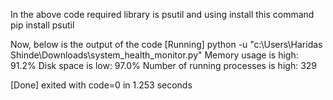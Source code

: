 In the above code required library is psutil and using install this command pip install psutil


Now,
below is the output of the code
[Running] python -u "c:\Users\Haridas Shinde\Downloads\system_health_monitor.py"
Memory usage is high: 91.2%
Disk space is low: 97.0%
Number of running processes is high: 329

[Done] exited with code=0 in 1.253 seconds

